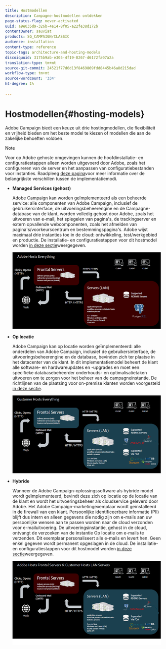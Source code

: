 ```yaml
---
title: Hostmodellen
description: Campagne-hostmodellen ontdekken
page-status-flag: never-activated
uuid: a9e035d9-326b-4e14-8f05-a22fe38d172b
contentOwner: sauviat
products: SG_CAMPAIGN/CLASSIC
audience: installation
content-type: reference
topic-tags: architecture-and-hosting-models
discoiquuid: 3175b9ab-e305-4f19-8267-d6172fa07a2a
translation-type: tm+mt
source-git-commit: 24521f77d6d13f8469869fdd8445b46a8d215dad
workflow-type: tm+mt
source-wordcount: '334'
ht-degree: 1%

---
```



# Hostmodellen{#hosting-models}

Adobe Campaign biedt een keuze uit drie hostingmodellen, die flexibiliteit en vrijheid bieden om het beste model te kiezen of modellen die aan de zakelijke behoeften voldoen.

>[!NOTE]
>
>Voor op Adobe gehoste omgevingen kunnen de hoofdinstallatie- en configuratiestappen alleen worden uitgevoerd door Adobe, zoals het configureren van de server en het aanpassen van configuratiebestanden voor instanties. Raadpleeg [deze pagina](../../installation/using/capability-matrix.md)voor meer informatie over de belangrijkste verschillen tussen de implementatiemodi.

* **Managed Services (gehost)**

   Adobe Campaign kan worden geïmplementeerd als een beheerde service: alle componenten van Adobe Campaign, inclusief de gebruikersinterface, de uitvoeringsbeheerengine en de Campagne-database van de klant, worden volledig gehost door Adobe, zoals het uitvoeren van e-mail, het spiegelen van pagina&#39;s, de trackingserver en extern opvallende webcomponenten, zoals het afmelden van pagina&#39;s/voorkeurscentrum en bestemmingspagina&#39;s. Adobe wijst maximaal drie instanties toe in de cloud: ontwikkeling, test/werkgebied en productie. De installatie- en configuratiestappen voor dit hostmodel worden [in deze sectie](../../installation/using/hosted-model.md)weergegeven.

   ![](assets/deployment_hosted.png)

* **Op locatie**

   Adobe Campaign kan op locatie worden geïmplementeerd: alle onderdelen van Adobe Campaign, inclusief de gebruikersinterface, de uitvoeringsbeheerengine en de database, bevinden zich ter plaatse in het datacenter van de klant. In dit implementatiemodel beheert de klant alle software- en hardwareupdates en -upgrades en moet een specifieke databasebeheerder onderhouds- en optimalisatietaken uitvoeren om te zorgen voor het beheer van de campagneinstantie. De richtlijnen van de plaatsing voor on-premise klanten worden voorgesteld [in deze sectie](../../installation/using/before-starting.md).

   ![](assets/deployment_onpremise.png)

* **Hybride**

   Wanneer de Adobe Campaign-oplossingssoftware als hybride model wordt geïmplementeerd, bevindt deze zich op locatie op de locatie van de klant en wordt het uitvoeringsbeheer als cloudservice geleverd door Adobe. Het Adobe Campaign-marketingexemplaar wordt geïnstalleerd in de firewall van een klant. Persoonlijke identificeerbare informatie (PII) blijft dus intern en alleen gegevens die nodig zijn om e-mails aan uw persoonlijke wensen aan te passen worden naar de cloud verzonden voor e-mailuitvoering. De uitvoeringsinstantie, gehost in de cloud, ontvangt de verzoeken van de instantie Op locatie om e-mails te verzenden. Dit exemplaar personaliseert alle e-mails en levert hen. Geen enkel gegeven wordt permanent opgeslagen in de cloud. De installatie- en configuratiestappen voor dit hostmodel worden [in deze sectie](../../installation/using/hybrid-model.md)weergegeven.

   ![](assets/deployment_hybrid.png)


